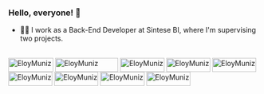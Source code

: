 ### Hello, everyone! 👋

 - 👨‍💻 I work as a Back-End Developer at Sintese BI, where I'm supervising two projects.

<div style="display: inline_block"><br>
 <img align="center" alt="EloyMuniz" width="90" height="28" src="https://img.shields.io/badge/typescript-%23007ACC.svg?style=for-the-badge&logo=typescript&logoColor=white">

<img align="center" alt="EloyMuniz" width="126.5" height="28" src="https://img.shields.io/badge/javascript-%23323330.svg?style=for-the-badge&logo=javascript&logoColor=%23F7DF1E">   
<img align="center" alt="EloyMuniz" width="88.25" height="28" src="https://img.shields.io/badge/node.js-6DA55F?style=for-the-badge&logo=node.js&logoColor=white">
<img align="center" alt="EloyMuniz" width="88.25" height="28" src="https://img.shields.io/badge/express-%23404d59.svg?style=for-the-badge">
<img align="center" alt="EloyMuniz" width="88.25" height="28" src="https://img.shields.io/badge/sequelize-%23164BFF.svg?style=for-the-badge&logo=sequelize&logoColor=white">
<img align="center" alt="EloyMuniz" width="88.25" height="28" src="https://img.shields.io/badge/prisma-%232D3748.svg?style=for-the-badge&logo=prisma&logoColor=white">
<img align="center" alt="EloyMuniz" width="88.25" height="28" src="https://img.shields.io/badge/axios-%23232F3E.svg?style=for-the-badge">
<img align="center" alt="EloyMuniz" width="88.25" height="28" src="https://img.shields.io/badge/stripe-%23101A1E.svg?style=for-the-badge&logo=stripe&logoColor=white">
<img align="center" alt="EloyMuniz" width="88.25" height="28" src="https://img.shields.io/badge/jwt-%23000000.svg?style=for-the-badge">
</div>
